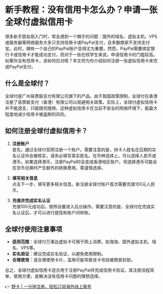 # 新手教程：没有信用卡怎么办？申请一张全球付虚拟信用卡

很多新手朋友刚入门时，常会遇到一个棘手的问题：国外的域名、虚拟主机、VPS或服务器等网络服务大多只支持信用卡或PayPal支付，且多数商家不支持支付宝。此时，拥有一个自己的PayPal账户显得尤为重要。然而，PayPal需要绑定银行卡或信用卡才能成功支付，而对于一些在校学生来说，申请信用卡的门槛较高。如果你没有信用卡，该如何应对呢？本文将为你介绍如何注册一张虚拟信用卡来完成PayPal支付。

## 什么是全球付？

全球付是广州易票联支付有限公司旗下的产品。由于我国政策限制，全球付在香港注册了易票联支付（香港）有限公司以规避相关政策。实际上，全球付虚拟信用卡并不能透支，只能随充随用。这种虚拟信用卡在当前不安全的网络环境下，能最大程度地减少信用卡被盗刷的风险。

## 如何注册全球付虚拟信用卡？

1. **注册账户**  
   首先，通过全球付官网注册一个账户。需要注意的是，持卡人姓名在后期的实名认证中会被核实，请务必填写真实姓名。在币种选择上，可以选择人民币或港币。如果选择港币，注册PayPal时会变成香港地区账户。但选择港币可能会在货币兑换时产生额外的转换费用，需谨慎选择。

2. **填写相关信息**  
   点击下一步，填写更多相关信息。新注册全球付账户首次需要充值100元人民币。

3. **充值并完成实名认证**  
   充值100元成功后，按照设置进入后台操作。需要注意的是，全球付在完成实名认证后，才可以进行提现和账户间转账。

## 全球付使用注意事项

- **适用范围**：全球付万事达虚拟卡可用于网上消费，如海淘、国外虚拟主机、域名、VPS等。
- **实名验证**：建议完成实名验证，以避免使用限制。
- **合理使用**：请合理使用卡片，滥用可能导致该卡号段被商家封锁。

总之，全球付虚拟信用卡适合用于注册PayPal并完成信用卡验证。其注册流程简单，使用方便，是解决没有信用卡问题的理想选择。

👉 [野卡 | 一分钟注册，轻松订阅海外线上服务](https://bbtdd.com/yeka)